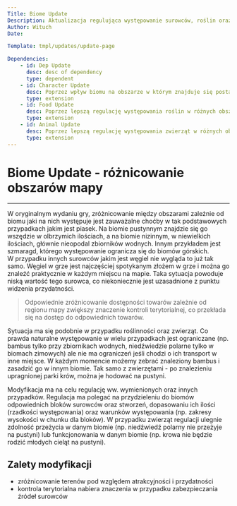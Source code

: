 ```yaml
---
Title: Biome Update
Description: Aktualizacja regulująca występowanie surowców, roślin oraz zwierząt na mapie w zależności od biomu
Author: Wituch
Date:

Template: tmpl/updates/update-page

Dependencies:
    - id: Dep Update
      desc: desc of dependency
      type: dependent
    - id: Character Update
      desc: Poprzez wpływ biomu na obszarze w którym znajduje się postać gracza np. drastyczny spadek temperatury ciała w biomach zimnych, śnieżnych
      type: extension
    - id: Food Update
      desc: Poprzez lepszą regulację występowania roślin w różnych obszarach mapy, zależnie od biomu
      type: extension
    - id: Animal Update
      desc: Poprzez lepszą regulację występowania zwierząt w różnych obszarach mapy, zależnie od biomu
      type: extension
---
```


# Biome Update - różnicowanie obszarów mapy
-----

W oryginalnym wydaniu gry, zróżnicowanie między obszarami zależnie od biomu jaki na nich występuje jest zauważalne choćby w tak podstawowych przypadkach jakim jest piasek. Na biomie pustynnym znajdzie się go wszędzie w olbrzymich ilościach, a na biomie nizinnym, w niewielkich ilościach, głównie nieopodal zbiorników wodnych. Innym przykładem jest szmaragd, którego występowanie ogranicza się do biomów górskich.  
W przypadku innych surowców jakim jest węgiel nie wygląda to już tak samo. Węgiel w grze jest najczęściej spotykanym złożem w grze i można go znaleźć praktycznie w każdym miejscu na mapie. Taka sytuacja powoduje niską wartość tego surowca, co niekoniecznie jest uzasadnione z punktu widzenia przydatności.

> Odpowiednie zróżnicowanie dostępności towarów zależnie od regionu mapy zwiększy znaczenie kontroli terytorialnej, co przekłada się na dostęp do odpowiednich towarów.

Sytuacja ma się podobnie w przypadku roślinności oraz zwierząt. Co prawda naturalne występowanie w wielu przypadkach jest ograniczane (np. bambus tylko przy zbiornikach wodnych, niedźwiedzie polarne tylko w biomach zimowych) ale nie ma ograniczeń jeśli chodzi o ich transport w inne miejsce. W każdym momencie możemy zebrać znaleziony bambus i zasadzić go w innym biomie. Tak samo z zwierzętami - po znalezieniu upragnionej parki krów, można je hodować na pustyni.

Modyfikacja ma na celu regulację ww. wymienionych oraz innych przypadków. Regulacja ma polegać na przydzieleniu do biomów odpowiednich bloków surowców oraz stworzeń, dopasowaniu ich ilości (rzadkości występowania) oraz warunków występowania (np. zakresy wysokości w chunku dla bloków). W przypadku zwierząt regulacji ulegnie zdolność przeżycia w danym biomie (np. niedźwiedź polarny nie przeżyje na pustyni) lub funkcjonowania w danym biomie (np. krowa nie będzie rodzić młodych cieląt na pustyni).

## Zalety modyfikacji
 - zróżnicowanie terenów pod względem atrakcyjności i przydatności
 - kontrola terytorialna nabiera znaczenia w przypadku zabezpieczania źródeł surowców
